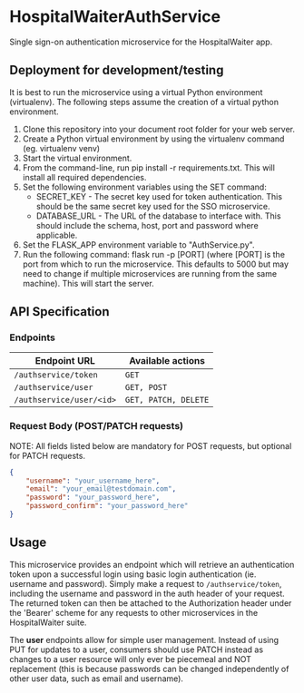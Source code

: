 # HospitalWaiterAuthService
Single sign-on authentication microservice for the HospitalWaiter app.

## Deployment for development/testing

It is best to run the microservice using a virtual Python environment (virtualenv). The following steps assume the creation of a virtual python environment.

1. Clone this repository into your document root folder for your web server.
2. Create a Python virtual environment by using the virtualenv command (eg. virtualenv venv)
3. Start the virtual environment.
4. From the command-line, run pip install -r requirements.txt. This will install all required dependencies.
5. Set the following environment variables using the SET command:
    * SECRET_KEY - The secret key used for token authentication. This should be the same secret key used for the SSO microservice.
    * DATABASE_URL - The URL of the database to interface with. This should include the schema, host, port and password where applicable.
6. Set the FLASK_APP environment variable to "AuthService.py".
7. Run the following command: flask run -p [PORT] (where [PORT] is the port from which to run the microservice. This defaults to 5000 but may need to change if multiple microservices are running from the same machine). This will start the server.

## API Specification
### Endpoints
|Endpoint URL            |Available actions   |
|------------------------|--------------------|
|`/authservice/token`    |`GET`               |
|`/authservice/user`     |`GET, POST`         |
|`/authservice/user/<id>`|`GET, PATCH, DELETE`|

### Request Body (POST/PATCH requests)
NOTE: All fields listed below are mandatory for POST requests, but optional for PATCH requests.
```json
{
    "username": "your_username_here",
    "email": "your_email@testdomain.com",
    "password": "your_password_here",
    "password_confirm": "your_password_here"
}
```

## Usage
This microservice provides an endpoint which will retrieve an authentication token upon a successful login using 
basic login authentication (ie. username and password). Simply make a request to `/authservice/token`,
including the username and password in the auth header of your request. The returned token can then be attached to the 
Authorization header under the 'Bearer' scheme for any requests to other microservices in the HospitalWaiter suite.

The **user** endpoints allow for simple user management. Instead of using PUT for updates to a user, consumers should use 
PATCH instead as changes to a user resource will only ever be piecemeal and NOT replacement (this is because passwords 
can be changed independently of other user data, such as email and username).
